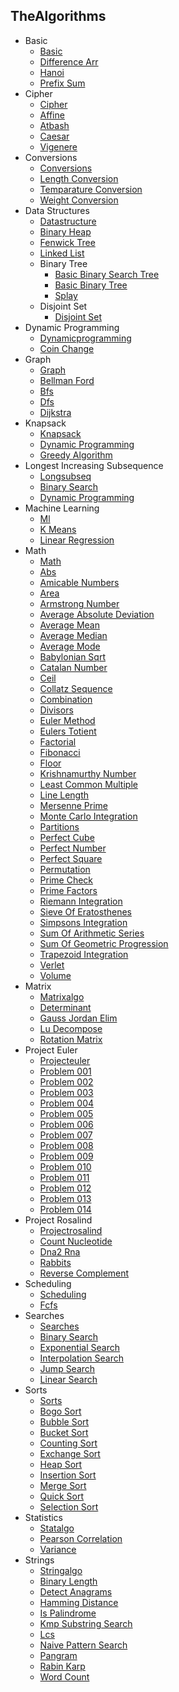 
## TheAlgorithms
  * Basic
    * [Basic](https://github.com/TheAlgorithms/Julia/blob/HEAD/basic/Basic.jl)
    * [Difference Arr](https://github.com/TheAlgorithms/Julia/blob/HEAD/basic/difference_arr.jl)
    * [Hanoi](https://github.com/TheAlgorithms/Julia/blob/HEAD/basic/hanoi.jl)
    * [Prefix Sum](https://github.com/TheAlgorithms/Julia/blob/HEAD/basic/prefix_sum.jl)
  * Cipher
    * [Cipher](https://github.com/TheAlgorithms/Julia/blob/HEAD/cipher/Cipher.jl)
    * [Affine](https://github.com/TheAlgorithms/Julia/blob/HEAD/cipher/affine.jl)
    * [Atbash](https://github.com/TheAlgorithms/Julia/blob/HEAD/cipher/atbash.jl)
    * [Caesar](https://github.com/TheAlgorithms/Julia/blob/HEAD/cipher/caesar.jl)
    * [Vigenere](https://github.com/TheAlgorithms/Julia/blob/HEAD/cipher/vigenere.jl)
  * Conversions
    * [Conversions](https://github.com/TheAlgorithms/Julia/blob/HEAD/conversions/Conversions.jl)
    * [Length Conversion](https://github.com/TheAlgorithms/Julia/blob/HEAD/conversions/length_conversion.jl)
    * [Temparature Conversion](https://github.com/TheAlgorithms/Julia/blob/HEAD/conversions/temparature_conversion.jl)
    * [Weight Conversion](https://github.com/TheAlgorithms/Julia/blob/HEAD/conversions/weight_conversion.jl)
  * Data Structures
    * [Datastructure](https://github.com/TheAlgorithms/Julia/blob/HEAD/data_structures/DataStructure.jl)
    * [Binary Heap](https://github.com/TheAlgorithms/Julia/blob/HEAD/data_structures/binary_heap.jl)
    * [Fenwick Tree](https://github.com/TheAlgorithms/Julia/blob/HEAD/data_structures/fenwick_tree.jl)
    * [Linked List](https://github.com/TheAlgorithms/Julia/blob/HEAD/data_structures/linked_list.jl)
    * Binary Tree
      * [Basic Binary Search Tree](https://github.com/TheAlgorithms/Julia/blob/HEAD/data_structures/binary_tree/basic_binary_search_tree.jl)
      * [Basic Binary Tree](https://github.com/TheAlgorithms/Julia/blob/HEAD/data_structures/binary_tree/basic_binary_tree.jl)
      * [Splay](https://github.com/TheAlgorithms/Julia/blob/HEAD/data_structures/binary_tree/splay.jl)
    * Disjoint Set
      * [Disjoint Set](https://github.com/TheAlgorithms/Julia/blob/HEAD/data_structures/disjoint_set/disjoint_set.jl)
  * Dynamic Programming
    * [Dynamicprogramming](https://github.com/TheAlgorithms/Julia/blob/HEAD/dynamic_programming/DynamicProgramming.jl)
    * [Coin Change](https://github.com/TheAlgorithms/Julia/blob/HEAD/dynamic_programming/coin_change.jl)
  * Graph
    * [Graph](https://github.com/TheAlgorithms/Julia/blob/HEAD/graph/Graph.jl)
    * [Bellman Ford](https://github.com/TheAlgorithms/Julia/blob/HEAD/graph/bellman_ford.jl)
    * [Bfs](https://github.com/TheAlgorithms/Julia/blob/HEAD/graph/bfs.jl)
    * [Dfs](https://github.com/TheAlgorithms/Julia/blob/HEAD/graph/dfs.jl)
    * [Dijkstra](https://github.com/TheAlgorithms/Julia/blob/HEAD/graph/dijkstra.jl)
  * Knapsack
    * [Knapsack](https://github.com/TheAlgorithms/Julia/blob/HEAD/knapsack/KnapSack.jl)
    * [Dynamic Programming](https://github.com/TheAlgorithms/Julia/blob/HEAD/knapsack/dynamic_programming.jl)
    * [Greedy Algorithm](https://github.com/TheAlgorithms/Julia/blob/HEAD/knapsack/greedy_algorithm.jl)
  * Longest Increasing Subsequence
    * [Longsubseq](https://github.com/TheAlgorithms/Julia/blob/HEAD/longest_increasing_subsequence/LongSubSeq.jl)
    * [Binary Search](https://github.com/TheAlgorithms/Julia/blob/HEAD/longest_increasing_subsequence/binary_search.jl)
    * [Dynamic Programming](https://github.com/TheAlgorithms/Julia/blob/HEAD/longest_increasing_subsequence/dynamic_programming.jl)
  * Machine Learning
    * [Ml](https://github.com/TheAlgorithms/Julia/blob/HEAD/machine_learning/ML.jl)
    * [K Means](https://github.com/TheAlgorithms/Julia/blob/HEAD/machine_learning/k_means.jl)
    * [Linear Regression](https://github.com/TheAlgorithms/Julia/blob/HEAD/machine_learning/linear_regression.jl)
  * Math
    * [Math](https://github.com/TheAlgorithms/Julia/blob/HEAD/math/Math.jl)
    * [Abs](https://github.com/TheAlgorithms/Julia/blob/HEAD/math/abs.jl)
    * [Amicable Numbers](https://github.com/TheAlgorithms/Julia/blob/HEAD/math/amicable_numbers.jl)
    * [Area](https://github.com/TheAlgorithms/Julia/blob/HEAD/math/area.jl)
    * [Armstrong Number](https://github.com/TheAlgorithms/Julia/blob/HEAD/math/armstrong_number.jl)
    * [Average Absolute Deviation](https://github.com/TheAlgorithms/Julia/blob/HEAD/math/average_absolute_deviation.jl)
    * [Average Mean](https://github.com/TheAlgorithms/Julia/blob/HEAD/math/average_mean.jl)
    * [Average Median](https://github.com/TheAlgorithms/Julia/blob/HEAD/math/average_median.jl)
    * [Average Mode](https://github.com/TheAlgorithms/Julia/blob/HEAD/math/average_mode.jl)
    * [Babylonian Sqrt](https://github.com/TheAlgorithms/Julia/blob/HEAD/math/babylonian_sqrt.jl)
    * [Catalan Number](https://github.com/TheAlgorithms/Julia/blob/HEAD/math/catalan_number.jl)
    * [Ceil](https://github.com/TheAlgorithms/Julia/blob/HEAD/math/ceil.jl)
    * [Collatz Sequence](https://github.com/TheAlgorithms/Julia/blob/HEAD/math/collatz_sequence.jl)
    * [Combination](https://github.com/TheAlgorithms/Julia/blob/HEAD/math/combination.jl)
    * [Divisors](https://github.com/TheAlgorithms/Julia/blob/HEAD/math/divisors.jl)
    * [Euler Method](https://github.com/TheAlgorithms/Julia/blob/HEAD/math/euler_method.jl)
    * [Eulers Totient](https://github.com/TheAlgorithms/Julia/blob/HEAD/math/eulers_totient.jl)
    * [Factorial](https://github.com/TheAlgorithms/Julia/blob/HEAD/math/factorial.jl)
    * [Fibonacci](https://github.com/TheAlgorithms/Julia/blob/HEAD/math/fibonacci.jl)
    * [Floor](https://github.com/TheAlgorithms/Julia/blob/HEAD/math/floor.jl)
    * [Krishnamurthy Number](https://github.com/TheAlgorithms/Julia/blob/HEAD/math/krishnamurthy_number.jl)
    * [Least Common Multiple](https://github.com/TheAlgorithms/Julia/blob/HEAD/math/least_common_multiple.jl)
    * [Line Length](https://github.com/TheAlgorithms/Julia/blob/HEAD/math/line_length.jl)
    * [Mersenne Prime](https://github.com/TheAlgorithms/Julia/blob/HEAD/math/mersenne_prime.jl)
    * [Monte Carlo Integration](https://github.com/TheAlgorithms/Julia/blob/HEAD/math/monte_carlo_integration.jl)
    * [Partitions](https://github.com/TheAlgorithms/Julia/blob/HEAD/math/partitions.jl)
    * [Perfect Cube](https://github.com/TheAlgorithms/Julia/blob/HEAD/math/perfect_cube.jl)
    * [Perfect Number](https://github.com/TheAlgorithms/Julia/blob/HEAD/math/perfect_number.jl)
    * [Perfect Square](https://github.com/TheAlgorithms/Julia/blob/HEAD/math/perfect_square.jl)
    * [Permutation](https://github.com/TheAlgorithms/Julia/blob/HEAD/math/permutation.jl)
    * [Prime Check](https://github.com/TheAlgorithms/Julia/blob/HEAD/math/prime_check.jl)
    * [Prime Factors](https://github.com/TheAlgorithms/Julia/blob/HEAD/math/prime_factors.jl)
    * [Riemann Integration](https://github.com/TheAlgorithms/Julia/blob/HEAD/math/riemann_integration.jl)
    * [Sieve Of Eratosthenes](https://github.com/TheAlgorithms/Julia/blob/HEAD/math/sieve_of_eratosthenes.jl)
    * [Simpsons Integration](https://github.com/TheAlgorithms/Julia/blob/HEAD/math/simpsons_integration.jl)
    * [Sum Of Arithmetic Series](https://github.com/TheAlgorithms/Julia/blob/HEAD/math/sum_of_arithmetic_series.jl)
    * [Sum Of Geometric Progression](https://github.com/TheAlgorithms/Julia/blob/HEAD/math/sum_of_geometric_progression.jl)
    * [Trapezoid Integration](https://github.com/TheAlgorithms/Julia/blob/HEAD/math/trapezoid_integration.jl)
    * [Verlet](https://github.com/TheAlgorithms/Julia/blob/HEAD/math/verlet.jl)
    * [Volume](https://github.com/TheAlgorithms/Julia/blob/HEAD/math/volume.jl)
  * Matrix
    * [Matrixalgo](https://github.com/TheAlgorithms/Julia/blob/HEAD/matrix/MatrixAlgo.jl)
    * [Determinant](https://github.com/TheAlgorithms/Julia/blob/HEAD/matrix/determinant.jl)
    * [Gauss Jordan Elim](https://github.com/TheAlgorithms/Julia/blob/HEAD/matrix/gauss_jordan_elim.jl)
    * [Lu Decompose](https://github.com/TheAlgorithms/Julia/blob/HEAD/matrix/lu_decompose.jl)
    * [Rotation Matrix](https://github.com/TheAlgorithms/Julia/blob/HEAD/matrix/rotation_matrix.jl)
  * Project Euler
    * [Projecteuler](https://github.com/TheAlgorithms/Julia/blob/HEAD/project_euler/ProjectEuler.jl)
    * [Problem 001](https://github.com/TheAlgorithms/Julia/blob/HEAD/project_euler/problem_001.jl)
    * [Problem 002](https://github.com/TheAlgorithms/Julia/blob/HEAD/project_euler/problem_002.jl)
    * [Problem 003](https://github.com/TheAlgorithms/Julia/blob/HEAD/project_euler/problem_003.jl)
    * [Problem 004](https://github.com/TheAlgorithms/Julia/blob/HEAD/project_euler/problem_004.jl)
    * [Problem 005](https://github.com/TheAlgorithms/Julia/blob/HEAD/project_euler/problem_005.jl)
    * [Problem 006](https://github.com/TheAlgorithms/Julia/blob/HEAD/project_euler/problem_006.jl)
    * [Problem 007](https://github.com/TheAlgorithms/Julia/blob/HEAD/project_euler/problem_007.jl)
    * [Problem 008](https://github.com/TheAlgorithms/Julia/blob/HEAD/project_euler/problem_008.jl)
    * [Problem 009](https://github.com/TheAlgorithms/Julia/blob/HEAD/project_euler/problem_009.jl)
    * [Problem 010](https://github.com/TheAlgorithms/Julia/blob/HEAD/project_euler/problem_010.jl)
    * [Problem 011](https://github.com/TheAlgorithms/Julia/blob/HEAD/project_euler/problem_011.jl)
    * [Problem 012](https://github.com/TheAlgorithms/Julia/blob/HEAD/project_euler/problem_012.jl)
    * [Problem 013](https://github.com/TheAlgorithms/Julia/blob/HEAD/project_euler/problem_013.jl)
    * [Problem 014](https://github.com/TheAlgorithms/Julia/blob/HEAD/project_euler/problem_014.jl)
  * Project Rosalind
    * [Projectrosalind](https://github.com/TheAlgorithms/Julia/blob/HEAD/project_rosalind/ProjectRosalind.jl)
    * [Count Nucleotide](https://github.com/TheAlgorithms/Julia/blob/HEAD/project_rosalind/count_nucleotide.jl)
    * [Dna2 Rna](https://github.com/TheAlgorithms/Julia/blob/HEAD/project_rosalind/dna2_rna.jl)
    * [Rabbits](https://github.com/TheAlgorithms/Julia/blob/HEAD/project_rosalind/rabbits.jl)
    * [Reverse Complement](https://github.com/TheAlgorithms/Julia/blob/HEAD/project_rosalind/reverse_complement.jl)
  * Scheduling
    * [Scheduling](https://github.com/TheAlgorithms/Julia/blob/HEAD/scheduling/Scheduling.jl)
    * [Fcfs](https://github.com/TheAlgorithms/Julia/blob/HEAD/scheduling/fcfs.jl)
  * Searches
    * [Searches](https://github.com/TheAlgorithms/Julia/blob/HEAD/searches/Searches.jl)
    * [Binary Search](https://github.com/TheAlgorithms/Julia/blob/HEAD/searches/binary_search.jl)
    * [Exponential Search](https://github.com/TheAlgorithms/Julia/blob/HEAD/searches/exponential_search.jl)
    * [Interpolation Search](https://github.com/TheAlgorithms/Julia/blob/HEAD/searches/interpolation_search.jl)
    * [Jump Search](https://github.com/TheAlgorithms/Julia/blob/HEAD/searches/jump_search.jl)
    * [Linear Search](https://github.com/TheAlgorithms/Julia/blob/HEAD/searches/linear_search.jl)
  * Sorts
    * [Sorts](https://github.com/TheAlgorithms/Julia/blob/HEAD/sorts/Sorts.jl)
    * [Bogo Sort](https://github.com/TheAlgorithms/Julia/blob/HEAD/sorts/bogo_sort.jl)
    * [Bubble Sort](https://github.com/TheAlgorithms/Julia/blob/HEAD/sorts/bubble_sort.jl)
    * [Bucket Sort](https://github.com/TheAlgorithms/Julia/blob/HEAD/sorts/bucket_sort.jl)
    * [Counting Sort](https://github.com/TheAlgorithms/Julia/blob/HEAD/sorts/counting_sort.jl)
    * [Exchange Sort](https://github.com/TheAlgorithms/Julia/blob/HEAD/sorts/exchange_sort.jl)
    * [Heap Sort](https://github.com/TheAlgorithms/Julia/blob/HEAD/sorts/heap_sort.jl)
    * [Insertion Sort](https://github.com/TheAlgorithms/Julia/blob/HEAD/sorts/insertion_sort.jl)
    * [Merge Sort](https://github.com/TheAlgorithms/Julia/blob/HEAD/sorts/merge_sort.jl)
    * [Quick Sort](https://github.com/TheAlgorithms/Julia/blob/HEAD/sorts/quick_sort.jl)
    * [Selection Sort](https://github.com/TheAlgorithms/Julia/blob/HEAD/sorts/selection_sort.jl)
  * Statistics
    * [Statalgo](https://github.com/TheAlgorithms/Julia/blob/HEAD/statistics/StatAlgo.jl)
    * [Pearson Correlation](https://github.com/TheAlgorithms/Julia/blob/HEAD/statistics/pearson_correlation.jl)
    * [Variance](https://github.com/TheAlgorithms/Julia/blob/HEAD/statistics/variance.jl)
  * Strings
    * [Stringalgo](https://github.com/TheAlgorithms/Julia/blob/HEAD/strings/StringAlgo.jl)
    * [Binary Length](https://github.com/TheAlgorithms/Julia/blob/HEAD/strings/binary_length.jl)
    * [Detect Anagrams](https://github.com/TheAlgorithms/Julia/blob/HEAD/strings/detect_anagrams.jl)
    * [Hamming Distance](https://github.com/TheAlgorithms/Julia/blob/HEAD/strings/hamming_distance.jl)
    * [Is Palindrome](https://github.com/TheAlgorithms/Julia/blob/HEAD/strings/is_palindrome.jl)
    * [Kmp Substring Search](https://github.com/TheAlgorithms/Julia/blob/HEAD/strings/kmp_substring_search.jl)
    * [Lcs](https://github.com/TheAlgorithms/Julia/blob/HEAD/strings/lcs.jl)
    * [Naive Pattern Search](https://github.com/TheAlgorithms/Julia/blob/HEAD/strings/naive_pattern_search.jl)
    * [Pangram](https://github.com/TheAlgorithms/Julia/blob/HEAD/strings/pangram.jl)
    * [Rabin Karp](https://github.com/TheAlgorithms/Julia/blob/HEAD/strings/rabin_karp.jl)
    * [Word Count](https://github.com/TheAlgorithms/Julia/blob/HEAD/strings/word_count.jl)

